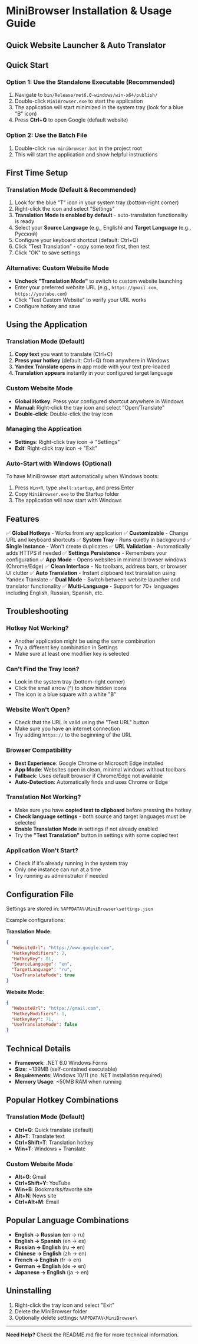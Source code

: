# MiniBrowser Installation & Usage Guide
## Quick Website Launcher & Auto Translator

## Quick Start

### Option 1: Use the Standalone Executable (Recommended)
1. Navigate to `bin/Release/net6.0-windows/win-x64/publish/`
2. Double-click `MiniBrowser.exe` to start the application
3. The application will start minimized in the system tray (look for a blue "B" icon)
4. Press **Ctrl+Q** to open Google (default website)

### Option 2: Use the Batch File
1. Double-click `run-minibrowser.bat` in the project root
2. This will start the application and show helpful instructions

## First Time Setup

### Translation Mode (Default & Recommended)
1. Look for the blue "T" icon in your system tray (bottom-right corner)
2. Right-click the icon and select "Settings"
3. **Translation Mode is enabled by default** - auto-translation functionality is ready
4. Select your **Source Language** (e.g., English) and **Target Language** (e.g., Русский)
5. Configure your keyboard shortcut (default: Ctrl+Q)
6. Click "Test Translation" - copy some text first, then test
7. Click "OK" to save settings

### Alternative: Custom Website Mode
- **Uncheck "Translation Mode"** to switch to custom website launching
- Enter your preferred website URL (e.g., `https://gmail.com`, `https://youtube.com`)
- Click "Test Custom Website" to verify your URL works
- Configure hotkey and save

## Using the Application

### Translation Mode (Default)
1. **Copy text** you want to translate (Ctrl+C)
2. **Press your hotkey** (default: Ctrl+Q) from anywhere in Windows
3. **Yandex Translate opens** in app mode with your text pre-loaded
4. **Translation appears** instantly in your configured target language

### Custom Website Mode
- **Global Hotkey**: Press your configured shortcut anywhere in Windows  
- **Manual**: Right-click the tray icon and select "Open/Translate"
- **Double-click**: Double-click the tray icon

### Managing the Application
- **Settings**: Right-click tray icon → "Settings"
- **Exit**: Right-click tray icon → "Exit"

### Auto-Start with Windows (Optional)
To have MiniBrowser start automatically when Windows boots:

1. Press `Win+R`, type `shell:startup`, and press Enter
2. Copy `MiniBrowser.exe` to the Startup folder
3. The application will now start with Windows

## Features

✅ **Global Hotkeys** - Works from any application
✅ **Customizable** - Change URL and keyboard shortcuts
✅ **System Tray** - Runs quietly in background
✅ **Single Instance** - Won't create duplicates
✅ **URL Validation** - Automatically adds HTTPS if needed
✅ **Settings Persistence** - Remembers your configuration
✅ **App Mode** - Opens websites in minimal browser windows (Chrome/Edge)
✅ **Clean Interface** - No toolbars, address bars, or browser UI clutter
✅ **Auto Translation** - Instant clipboard text translation using Yandex Translate
✅ **Dual Mode** - Switch between website launcher and translator functionality
✅ **Multi-Language** - Support for 70+ languages including English, Russian, Spanish, etc.

## Troubleshooting

### Hotkey Not Working?
- Another application might be using the same combination
- Try a different key combination in Settings
- Make sure at least one modifier key is selected

### Can't Find the Tray Icon?
- Look in the system tray (bottom-right corner)
- Click the small arrow (^) to show hidden icons
- The icon is a blue square with a white "B"

### Website Won't Open?
- Check that the URL is valid using the "Test URL" button
- Make sure you have an internet connection
- Try adding `https://` to the beginning of the URL

### Browser Compatibility
- **Best Experience**: Google Chrome or Microsoft Edge installed
- **App Mode**: Websites open in clean, minimal windows without toolbars
- **Fallback**: Uses default browser if Chrome/Edge not available
- **Auto-Detection**: Automatically finds and uses Chrome or Edge

### Translation Not Working?
- Make sure you have **copied text to clipboard** before pressing the hotkey
- **Check language settings** - both source and target languages must be selected
- **Enable Translation Mode** in settings if not already enabled
- Try the **"Test Translation"** button in settings with some copied text

### Application Won't Start?
- Check if it's already running in the system tray
- Only one instance can run at a time
- Try running as administrator if needed

## Configuration File

Settings are stored in: `%APPDATA%\MiniBrowser\settings.json`

Example configurations:

**Translation Mode:**
```json
{
  "WebsiteUrl": "https://www.google.com",
  "HotkeyModifiers": 2,
  "HotkeyKey": 81,
  "SourceLanguage": "en",
  "TargetLanguage": "ru",
  "UseTranslateMode": true
}
```

**Website Mode:**
```json
{
  "WebsiteUrl": "https://gmail.com",
  "HotkeyModifiers": 1,
  "HotkeyKey": 71,
  "UseTranslateMode": false
}
```

## Technical Details

- **Framework**: .NET 6.0 Windows Forms
- **Size**: ~139MB (self-contained executable)
- **Requirements**: Windows 10/11 (no .NET installation required)
- **Memory Usage**: ~50MB RAM when running

## Popular Hotkey Combinations

### Translation Mode (Default)
- **Ctrl+Q**: Quick translate (default)
- **Alt+T**: Translate text
- **Ctrl+Shift+T**: Translation hotkey
- **Win+T**: Windows + Translate

### Custom Website Mode  
- **Alt+G**: Gmail
- **Ctrl+Shift+Y**: YouTube  
- **Win+B**: Bookmarks/favorite site
- **Alt+N**: News site
- **Ctrl+Alt+M**: Email

## Popular Language Combinations

- **English → Russian** (en → ru)
- **English → Spanish** (en → es)  
- **Russian → English** (ru → en)
- **Chinese → English** (zh → en)
- **French → English** (fr → en)
- **German → English** (de → en)
- **Japanese → English** (ja → en)

## Uninstalling

1. Right-click the tray icon and select "Exit"
2. Delete the MiniBrowser folder
3. Optionally delete settings: `%APPDATA%\MiniBrowser\`

---

**Need Help?** Check the README.md file for more technical information. 